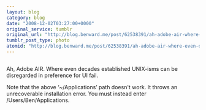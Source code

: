 ```yaml
---
layout: blog
category: blog
date: "2008-12-02T03:27:00+0000"
original_service: tumblr
original_url: "http://blog.benward.me/post/62538391/ah-adobe-air-where-even-decades-established"
tumblr_post_type: photo
atomid: "http://blog.benward.me/post/62538391/ah-adobe-air-where-even-decades-established"
---
```

<figure class="photo">
  <img src="http://benward.me/res/tumblr/media/62538391/0.jpg" alt="">
</figure>

Ah, Adobe AIR. Where even decades established UNIX-isms can be disregarded in preference for UI fail.

Note that the above ‘~/Applications’ path doesn't work. It throws an unrecoverable installation error. You must instead enter /Users/Ben/Applications.